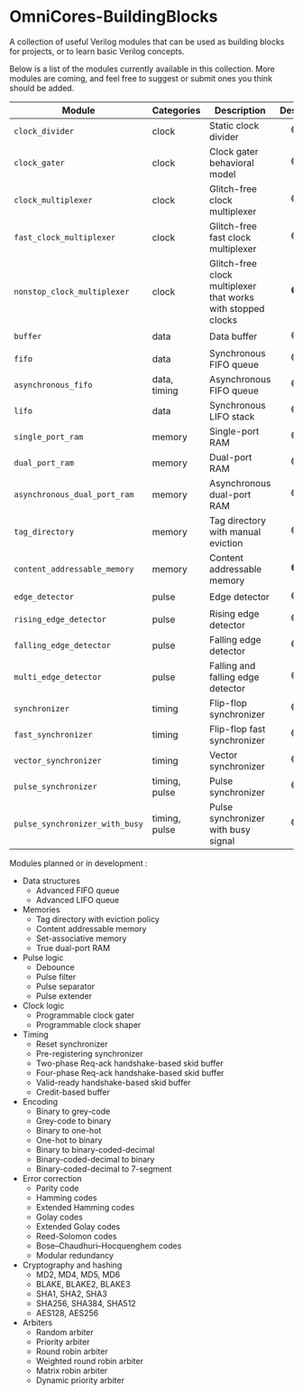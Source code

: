 # OmniCores-BuildingBlocks

A collection of useful Verilog modules that can be used as building blocks for projects, or to learn basic Verilog concepts.

Below is a list of the modules currently available in this collection. More modules are coming, and feel free to suggest or submit ones you think should be added.

| Module                         | Categories    | Description                                                  |     Design      |    Testbench    | Documentation |
| ------------------------------ | ------------- | ------------------------------------------------------------ | :-------------: | :-------------: | :-----------: |
| `clock_divider`                | clock         | Static clock divider                                         | :green_circle:  | :green_circle:  | :red_circle:  |
| `clock_gater`                  | clock         | Clock gater behavioral model                                 | :green_circle:  | :green_circle:  | :red_circle:  |
| `clock_multiplexer`            | clock         | Glitch-free clock multiplexer                                | :green_circle:  | :green_circle:  | :red_circle:  |
| `fast_clock_multiplexer`       | clock         | Glitch-free fast clock multiplexer                           | :green_circle:  | :green_circle:  | :red_circle:  |
| `nonstop_clock_multiplexer`    | clock         | Glitch-free clock multiplexer that works with stopped clocks | :orange_circle: | :orange_circle: | :red_circle:  |
| `buffer`                       | data          | Data buffer                                                  | :green_circle:  |  :red_circle:   | :red_circle:  |
| `fifo`                         | data          | Synchronous FIFO queue                                       | :green_circle:  |  :red_circle:   | :red_circle:  |
| `asynchronous_fifo`            | data, timing  | Asynchronous FIFO queue                                      | :green_circle:  |  :red_circle:   | :red_circle:  |
| `lifo`                         | data          | Synchronous LIFO stack                                       | :green_circle:  |  :red_circle:   | :red_circle:  |
| `single_port_ram`              | memory        | Single-port RAM                                              | :green_circle:  |  :red_circle:   | :red_circle:  |
| `dual_port_ram`                | memory        | Dual-port RAM                                                | :green_circle:  |  :red_circle:   | :red_circle:  |
| `asynchronous_dual_port_ram`   | memory        | Asynchronous dual-port RAM                                   | :green_circle:  |  :red_circle:   | :red_circle:  |
| `tag_directory`                | memory        | Tag directory with manual eviction                           | :green_circle:  | :orange_circle: | :red_circle:  |
| `content_addressable_memory`   | memory        | Content addressable memory                                   | :orange_circle: |  :red_circle:   | :red_circle:  |
| `edge_detector`                | pulse         | Edge detector                                                | :green_circle:  |  :red_circle:   | :red_circle:  |
| `rising_edge_detector`         | pulse         | Rising edge detector                                         | :green_circle:  |  :red_circle:   | :red_circle:  |
| `falling_edge_detector`        | pulse         | Falling edge detector                                        | :green_circle:  |  :red_circle:   | :red_circle:  |
| `multi_edge_detector`          | pulse         | Falling and falling edge detector                            | :green_circle:  |  :red_circle:   | :red_circle:  |
| `synchronizer`                 | timing        | Flip-flop synchronizer                                       | :green_circle:  | :green_circle:  | :red_circle:  |
| `fast_synchronizer`            | timing        | Flip-flop fast synchronizer                                  | :green_circle:  | :green_circle:  | :red_circle:  |
| `vector_synchronizer`          | timing        | Vector synchronizer                                          | :green_circle:  | :orange_circle: | :red_circle:  |
| `pulse_synchronizer`           | timing, pulse | Pulse synchronizer                                           | :green_circle:  | :green_circle:  | :red_circle:  |
| `pulse_synchronizer_with_busy` | timing, pulse | Pulse synchronizer with busy signal                          | :green_circle:  | :green_circle:  | :red_circle:  |

Modules planned or in development :

- Data structures
  - Advanced FIFO queue
  - Advanced LIFO queue
- Memories
  - Tag directory with eviction policy
  - Content addressable memory
  - Set-associative memory
  - True dual-port RAM
- Pulse logic
  - Debounce
  - Pulse filter
  - Pulse separator
  - Pulse extender
- Clock logic
  - Programmable clock gater
  - Programmable clock shaper
- Timing
  - Reset synchronizer
  - Pre-registering synchronizer
  - Two-phase Req-ack handshake-based skid buffer
  - Four-phase Req-ack handshake-based skid buffer
  - Valid-ready handshake-based skid buffer
  - Credit-based buffer
- Encoding
  - Binary to grey-code
  - Grey-code to binary
  - Binary to one-hot
  - One-hot to binary
  - Binary to binary-coded-decimal
  - Binary-coded-decimal to binary
  - Binary-coded-decimal to 7-segment
- Error correction
  - Parity code
  - Hamming codes
  - Extended Hamming codes
  - Golay codes
  - Extended Golay codes
  - Reed-Solomon codes
  - Bose–Chaudhuri–Hocquenghem codes
  - Modular redundancy
- Cryptography and hashing
  - MD2, MD4, MD5, MD6
  - BLAKE, BLAKE2, BLAKE3
  - SHA1, SHA2, SHA3
  - SHA256, SHA384, SHA512
  - AES128, AES256
- Arbiters
  - Random arbiter
  - Priority arbiter
  - Round robin arbiter
  - Weighted round robin arbiter
  - Matrix robin arbiter
  - Dynamic priority arbiter
